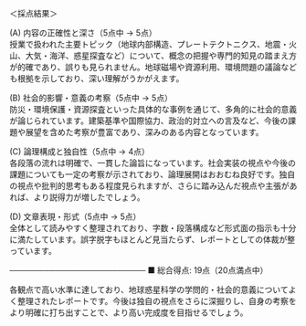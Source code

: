 ＜採点結果＞

(A) 内容の正確性と深さ（5点中 → 5点）  
授業で扱われた主要トピック（地球内部構造、プレートテクトニクス、地震・火山、大気・海洋、惑星探査など）について、概念の把握や専門的知見の踏まえ方が的確であり、誤りも見られません。地球磁場や資源利用、環境問題の議論なども根拠を示しており、深い理解がうかがえます。

(B) 社会的影響・意義の考察（5点中 → 5点）  
防災・環境保護・資源探査といった具体的な事例を通じて、多角的に社会的意義が論じられています。建築基準や国際協力、政治的対立への言及など、今後の課題や展望を含めた考察が豊富であり、深みのある内容となっています。

(C) 論理構成と独自性（5点中 → 4点）  
各段落の流れは明確で、一貫した論旨になっています。社会実装の視点や今後の課題についても一定の考察が示されており、論理展開はおおむね良好です。独自の視点や批判的思考もある程度見られますが、さらに踏み込んだ視点や主張があれば、より説得力が増したでしょう。

(D) 文章表現・形式（5点中 → 5点）  
全体として読みやすく整理されており、字数・段落構成など形式面の指示も十分に満たしています。誤字脱字もほとんど見当たらず、レポートとしての体裁が整っています。

────────────────────────
■ 総合得点: 19点（20点満点中）  

各観点で高い水準に達しており、地球惑星科学の学問的・社会的意義についてよく整理されたレポートです。今後は独自の視点をさらに深掘りし、自身の考察をより明確に打ち出すことで、より高い完成度を目指せるでしょう。